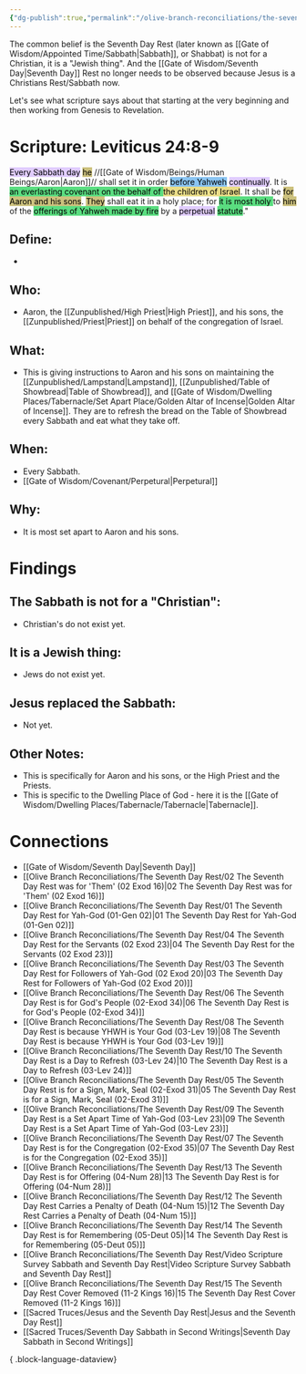 ```yaml
---
{"dg-publish":true,"permalink":"/olive-branch-reconciliations/the-seventh-day-rest/10-the-seventh-day-rest-is-a-day-to-refresh-03-lev-24/","tags":["#OliveBranch","#Sabbath","SeventhDayRest","S"]}
---
```


The common belief is the Seventh Day Rest (later known as [[Gate of Wisdom/Appointed Time/Sabbath\|Sabbath]], or Shabbat) is not for a Christian, it is a "Jewish thing". And the [[Gate of Wisdom/Seventh Day\|Seventh Day]] Rest no longer needs to be observed because Jesus is a Christians Rest/Sabbath now. 

Let's see what scripture says about that starting at the very beginning and then working from Genesis to Revelation. 
# Scripture: Leviticus 24:8-9

<mark style="background: #D2B3FFA6;">Every Sabbath day</mark> <mark style="background: #B2A23AA6;">he</mark> //[[Gate of Wisdom/Beings/Human Beings/Aaron\|Aaron]]// shall set it in order <mark style="background: #4DA6EDA6;">before Yahweh</mark> <mark style="background: #D2B3FFA6;">continually</mark>. It is <mark style="background: #04CD3EA6;">an everlasting covenant on the behalf of </mark><mark style="background: #E0CC4BA6;">the children of Israel</mark>. 
It shall be <mark style="background: #B2A23AA6;">for Aaron and his sons</mark>. <mark style="background: #B2A23AA6;">They</mark> shall eat it in a holy place; for <mark style="background: #04CD3EA6;">it is most holy </mark>to <mark style="background: #B2A23AA6;">him</mark> of the <mark style="background: #04CD3EA6;">offerings of Yahweh made by fire</mark> by a <mark style="background: #D2B3FFA6;">perpetual</mark> <mark style="background: #04CD3EA6;">statute</mark>." 


## **Define**: 
- 
## **Who**:
-  Aaron, the [[Zunpublished/High Priest\|High Priest]], and his sons, the [[Zunpublished/Priest\|Priest]] on behalf of the congregation of Israel. 

## **What**: 
- This is giving instructions to Aaron and his sons on maintaining the [[Zunpublished/Lampstand\|Lampstand]], [[Zunpublished/Table of Showbread\|Table of Showbread]], and [[Gate of Wisdom/Dwelling Places/Tabernacle/Set Apart Place/Golden Altar of Incense\|Golden Altar of Incense]]. They are to refresh the bread on the Table of Showbread every Sabbath and eat what they take off. 
## **When**:
- Every Sabbath.
- [[Gate of Wisdom/Covenant/Perpetural\|Perpetural]]

## **Why**: 
- It is most set apart to Aaron and his sons.

# Findings

## The Sabbath is not for a "Christian":
- Christian's do not exist yet.
## It is a Jewish thing: 
-  Jews do not exist yet.
## Jesus replaced the Sabbath:
- Not yet. 

## Other Notes:
- This is specifically for Aaron and his sons, or the High Priest and the Priests.
- This is specific to the Dwelling Place of God - here it is the [[Gate of Wisdom/Dwelling Places/Tabernacle/Tabernacle\|Tabernacle]]. 

# Connections


- [[Gate of Wisdom/Seventh Day\|Seventh Day]]
- [[Olive Branch Reconciliations/The Seventh Day Rest/02 The Seventh Day Rest was for 'Them' (02 Exod 16)\|02 The Seventh Day Rest was for 'Them' (02 Exod 16)]]
- [[Olive Branch Reconciliations/The Seventh Day Rest/01 The Seventh Day Rest for Yah-God (01-Gen 02)\|01 The Seventh Day Rest for Yah-God (01-Gen 02)]]
- [[Olive Branch Reconciliations/The Seventh Day Rest/04 The Seventh Day Rest for the Servants (02 Exod 23)\|04 The Seventh Day Rest for the Servants (02 Exod 23)]]
- [[Olive Branch Reconciliations/The Seventh Day Rest/03 The Seventh Day Rest for Followers of Yah-God (02 Exod 20)\|03 The Seventh Day Rest for Followers of Yah-God (02 Exod 20)]]
- [[Olive Branch Reconciliations/The Seventh Day Rest/06 The Seventh Day Rest is for God's People (02-Exod 34)\|06 The Seventh Day Rest is for God's People (02-Exod 34)]]
- [[Olive Branch Reconciliations/The Seventh Day Rest/08 The Seventh Day Rest is because YHWH is Your God (03-Lev 19)\|08 The Seventh Day Rest is because YHWH is Your God (03-Lev 19)]]
- [[Olive Branch Reconciliations/The Seventh Day Rest/10 The Seventh Day Rest is a Day to Refresh (03-Lev 24)\|10 The Seventh Day Rest is a Day to Refresh (03-Lev 24)]]
- [[Olive Branch Reconciliations/The Seventh Day Rest/05 The Seventh Day Rest is for a Sign, Mark, Seal (02-Exod 31)\|05 The Seventh Day Rest is for a Sign, Mark, Seal (02-Exod 31)]]
- [[Olive Branch Reconciliations/The Seventh Day Rest/09 The Seventh Day Rest is a Set Apart Time of Yah-God (03-Lev 23)\|09 The Seventh Day Rest is a Set Apart Time of Yah-God (03-Lev 23)]]
- [[Olive Branch Reconciliations/The Seventh Day Rest/07 The Seventh Day Rest is for the Congregation (02-Exod 35)\|07 The Seventh Day Rest is for the Congregation (02-Exod 35)]]
- [[Olive Branch Reconciliations/The Seventh Day Rest/13 The Seventh Day Rest is for Offering (04-Num 28)\|13 The Seventh Day Rest is for Offering (04-Num 28)]]
- [[Olive Branch Reconciliations/The Seventh Day Rest/12 The Seventh Day Rest Carries a Penalty of Death (04-Num 15)\|12 The Seventh Day Rest Carries a Penalty of Death (04-Num 15)]]
- [[Olive Branch Reconciliations/The Seventh Day Rest/14 The Seventh Day Rest is for Remembering (05-Deut 05)\|14 The Seventh Day Rest is for Remembering (05-Deut 05)]]
- [[Olive Branch Reconciliations/The Seventh Day Rest/Video Scripture Survey Sabbath and Seventh Day Rest\|Video Scripture Survey Sabbath and Seventh Day Rest]]
- [[Olive Branch Reconciliations/The Seventh Day Rest/15 The Seventh Day Rest Cover Removed (11-2 Kings 16)\|15 The Seventh Day Rest Cover Removed (11-2 Kings 16)]]
- [[Sacred Truces/Jesus and the Seventh Day Rest\|Jesus and the Seventh Day Rest]]
- [[Sacred Truces/Seventh Day Sabbath in Second Writings\|Seventh Day Sabbath in Second Writings]]

{ .block-language-dataview}

